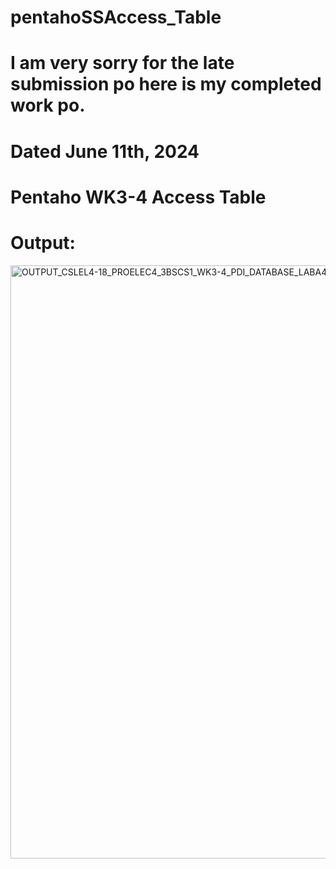 # pentahoSSAccess_Table

# I am very sorry for the late submission po here is my completed work po.

# Dated June 11th, 2024

# Pentaho WK3-4 Access Table

# Output:
<img width="949" alt="OUTPUT_CSLEL4-18_PROELEC4_3BSCS1_WK3-4_PDI_DATABASE_LABA4_CHUA_2024" src="https://github.com/VinceTedChua/pentahoSSAccess_Table/assets/142372312/f12fcdf6-1e58-439a-bfbc-31c193391b9c">
